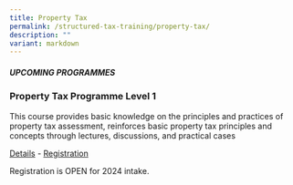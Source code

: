```yaml
---
title: Property Tax
permalink: /structured-tax-training/property-tax/
description: ""
variant: markdown
---
```

##### **UPCOMING PROGRAMMES**




### **Property Tax Programme Level 1**

This course provides basic knowledge on the principles and practices of property tax assessment, reinforces basic property tax principles and concepts through lectures, discussions, and practical cases

[Details](/files/property_tax_level1_2024) - [Registration](https://form.gov.sg/66ba104f7dd406a58ebc066f)

Registration is OPEN for 2024 intake.